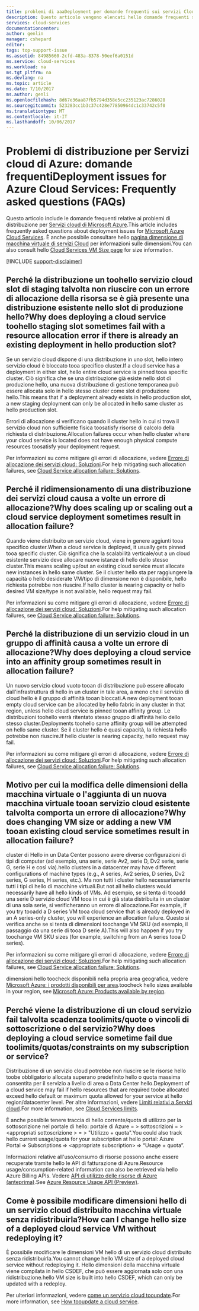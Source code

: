 ```yaml
---
title: problemi di aaaDeployment per domande frequenti sui servizi Cloud di Microsoft Azure | Documenti Microsoft
description: Questo articolo vengono elencati hello domande frequenti sulla distribuzione per servizi Cloud di Microsoft Azure.
services: cloud-services
documentationcenter: 
author: genlin
manager: cshepard
editor: 
tags: top-support-issue
ms.assetid: 84985660-2cfd-483a-8378-50eef6a0151d
ms.service: cloud-services
ms.workload: na
ms.tgt_pltfrm: na
ms.devlang: na
ms.topic: article
ms.date: 7/10/2017
ms.author: genli
ms.openlocfilehash: 8d67e36aa87fb5794d358e5cc235123ac7286028
ms.sourcegitcommit: 523283cc1b3c37c428e77850964dc1c33742c5f0
ms.translationtype: MT
ms.contentlocale: it-IT
ms.lasthandoff: 10/06/2017
---
```

# <a name="deployment-issues-for-azure-cloud-services-frequently-asked-questions-faqs"></a><span data-ttu-id="c6aee-103">Problemi di distribuzione per Servizi cloud di Azure: domande frequenti</span><span class="sxs-lookup"><span data-stu-id="c6aee-103">Deployment issues for Azure Cloud Services: Frequently asked questions (FAQs)</span></span>

<span data-ttu-id="c6aee-104">Questo articolo include le domande frequenti relative ai problemi di distribuzione per [Servizi cloud di Microsoft Azure](https://azure.microsoft.com/services/cloud-services).</span><span class="sxs-lookup"><span data-stu-id="c6aee-104">This article includes frequently asked questions about deployment issues for [Microsoft Azure Cloud Services](https://azure.microsoft.com/services/cloud-services).</span></span> <span data-ttu-id="c6aee-105">È anche possibile consultare hello [pagina dimensione di macchina virtuale di servizi Cloud](cloud-services-sizes-specs.md) per informazioni sulle dimensioni.</span><span class="sxs-lookup"><span data-stu-id="c6aee-105">You can also consult hello [Cloud Services VM Size page](cloud-services-sizes-specs.md) for size information.</span></span>

[!INCLUDE [support-disclaimer](../../includes/support-disclaimer.md)]

## <a name="why-does-deploying-a-cloud-service-toohello-staging-slot-sometimes-fail-with-a-resource-allocation-error-if-there-is-already-an-existing-deployment-in-hello-production-slot"></a><span data-ttu-id="c6aee-106">Perché la distribuzione un toohello servizio cloud slot di staging talvolta non riuscire con un errore di allocazione della risorsa se è già presente una distribuzione esistente nello slot di produzione hello?</span><span class="sxs-lookup"><span data-stu-id="c6aee-106">Why does deploying a cloud service toohello staging slot sometimes fail with a resource allocation error if there is already an existing deployment in hello production slot?</span></span>
<span data-ttu-id="c6aee-107">Se un servizio cloud dispone di una distribuzione in uno slot, hello intero servizio cloud è bloccato tooa specifico cluster.</span><span class="sxs-lookup"><span data-stu-id="c6aee-107">If a cloud service has a deployment in either slot, hello entire cloud service is pinned tooa specific cluster.</span></span> <span data-ttu-id="c6aee-108">Ciò significa che se una distribuzione già esiste nello slot di produzione hello, una nuova distribuzione di gestione temporanea può essere allocata solo in hello stesso cluster come slot di produzione hello.</span><span class="sxs-lookup"><span data-stu-id="c6aee-108">This means that if a deployment already exists in hello production slot, a new staging deployment can only be allocated in hello same cluster as hello production slot.</span></span>

<span data-ttu-id="c6aee-109">Errori di allocazione si verificano quando il cluster hello in cui si trova il servizio cloud non sufficiente fisica toosatisfy risorse di calcolo della richiesta di distribuzione.</span><span class="sxs-lookup"><span data-stu-id="c6aee-109">Allocation failures occur when hello cluster where your cloud service is located does not have enough physical compute resources toosatisfy your deployment request.</span></span>

<span data-ttu-id="c6aee-110">Per informazioni su come mitigare gli errori di allocazione, vedere [Errore di allocazione dei servizi cloud: Soluzioni](cloud-services-allocation-failures.md#solutions).</span><span class="sxs-lookup"><span data-stu-id="c6aee-110">For help mitigating such allocation failures, see [Cloud Service allocation failure: Solutions](cloud-services-allocation-failures.md#solutions).</span></span>

## <a name="why-does-scaling-up-or-scaling-out-a-cloud-service-deployment-sometimes-result-in-allocation-failure"></a><span data-ttu-id="c6aee-111">Perché il ridimensionamento di una distribuzione dei servizi cloud causa a volte un errore di allocazione?</span><span class="sxs-lookup"><span data-stu-id="c6aee-111">Why does scaling up or scaling out a cloud service deployment sometimes result in allocation failure?</span></span>
<span data-ttu-id="c6aee-112">Quando viene distribuito un servizio cloud, viene in genere aggiunti tooa specifico cluster.</span><span class="sxs-lookup"><span data-stu-id="c6aee-112">When a cloud service is deployed, it usually gets pinned tooa specific cluster.</span></span> <span data-ttu-id="c6aee-113">Ciò significa che la scalabilità verticale/out a un cloud esistente servizio deve allocare nuove istanze di hello dello stesso cluster.</span><span class="sxs-lookup"><span data-stu-id="c6aee-113">This means scaling up/out an existing cloud service must allocate new instances in hello same cluster.</span></span> <span data-ttu-id="c6aee-114">Se il cluster hello sta per raggiungere la capacità o hello desiderate VM/tipo di dimensione non è disponibile, hello richiesta potrebbe non riuscire.</span><span class="sxs-lookup"><span data-stu-id="c6aee-114">If hello cluster is nearing capacity or hello desired VM size/type is not available, hello request may fail.</span></span>

<span data-ttu-id="c6aee-115">Per informazioni su come mitigare gli errori di allocazione, vedere [Errore di allocazione dei servizi cloud: Soluzioni](cloud-services-allocation-failures.md#solutions).</span><span class="sxs-lookup"><span data-stu-id="c6aee-115">For help mitigating such allocation failures, see [Cloud Service allocation failure: Solutions](cloud-services-allocation-failures.md#solutions).</span></span>

## <a name="why-does-deploying-a-cloud-service-into-an-affinity-group-sometimes-result-in-allocation-failure"></a><span data-ttu-id="c6aee-116">Perché la distribuzione di un servizio cloud in un gruppo di affinità causa a volte un errore di allocazione?</span><span class="sxs-lookup"><span data-stu-id="c6aee-116">Why does deploying a cloud service into an affinity group sometimes result in allocation failure?</span></span>
<span data-ttu-id="c6aee-117">Un nuovo servizio cloud vuoto tooan di distribuzione può essere allocato dall'infrastruttura di hello in un cluster in tale area, a meno che il servizio di cloud hello è il gruppo di affinità tooan bloccati.</span><span class="sxs-lookup"><span data-stu-id="c6aee-117">A new deployment tooan empty cloud service can be allocated by hello fabric in any cluster in that region, unless hello cloud service is pinned tooan affinity group.</span></span> <span data-ttu-id="c6aee-118">Le distribuzioni toohello verrà ritentato stesso gruppo di affinità hello dello stesso cluster.</span><span class="sxs-lookup"><span data-stu-id="c6aee-118">Deployments toohello same affinity group will be attempted on hello same cluster.</span></span> <span data-ttu-id="c6aee-119">Se il cluster hello è quasi capacità, la richiesta hello potrebbe non riuscire.</span><span class="sxs-lookup"><span data-stu-id="c6aee-119">If hello cluster is nearing capacity, hello request may fail.</span></span>

<span data-ttu-id="c6aee-120">Per informazioni su come mitigare gli errori di allocazione, vedere [Errore di allocazione dei servizi cloud: Soluzioni](cloud-services-allocation-failures.md#solutions).</span><span class="sxs-lookup"><span data-stu-id="c6aee-120">For help mitigating such allocation failures, see [Cloud Service allocation failure: Solutions](cloud-services-allocation-failures.md#solutions).</span></span>

## <a name="why-does-changing-vm-size-or-adding-a-new-vm-tooan-existing-cloud-service-sometimes-result-in-allocation-failure"></a><span data-ttu-id="c6aee-121">Motivo per cui la modifica delle dimensioni della macchina virtuale o l'aggiunta di un nuova macchina virtuale tooan servizio cloud esistente talvolta comporta un errore di allocazione?</span><span class="sxs-lookup"><span data-stu-id="c6aee-121">Why does changing VM size or adding a new VM tooan existing cloud service sometimes result in allocation failure?</span></span>
<span data-ttu-id="c6aee-122">cluster di Hello in un Data Center possono avere diverse configurazioni di tipi di computer (ad esempio, una serie, serie Av2, serie D, Dv2 serie, serie G, serie H e così via).</span><span class="sxs-lookup"><span data-stu-id="c6aee-122">hello clusters in a datacenter may have different configurations of machine types (e.g., A series, Av2 series, D series, Dv2 series, G series, H series, etc.).</span></span> <span data-ttu-id="c6aee-123">Ma non tutti i cluster hello necessariamente tutti i tipi di hello di macchine virtuali.</span><span class="sxs-lookup"><span data-stu-id="c6aee-123">But not all hello clusters would necessarily have all hello kinds of VMs.</span></span> <span data-ttu-id="c6aee-124">Ad esempio, se si tenta di tooadd una serie D servizio cloud VM tooa in cui è già stata distribuita in un cluster di una sola serie, si verificheranno un errore di allocazione.</span><span class="sxs-lookup"><span data-stu-id="c6aee-124">For example, if you try tooadd a D series VM tooa cloud service that is already deployed in an A series-only cluster, you will experience an allocation failure.</span></span> <span data-ttu-id="c6aee-125">Questo si verifica anche se si tenta di dimensioni toochange VM SKU (ad esempio, il passaggio da una serie di tooa D serie A).</span><span class="sxs-lookup"><span data-stu-id="c6aee-125">This will also happen if you try toochange VM SKU sizes (for example, switching from an A series tooa D series).</span></span>

<span data-ttu-id="c6aee-126">Per informazioni su come mitigare gli errori di allocazione, vedere [Errore di allocazione dei servizi cloud: Soluzioni](cloud-services-allocation-failures.md#solutions).</span><span class="sxs-lookup"><span data-stu-id="c6aee-126">For help mitigating such allocation failures, see [Cloud Service allocation failure: Solutions](cloud-services-allocation-failures.md#solutions).</span></span>

<span data-ttu-id="c6aee-127">dimensioni hello toocheck disponibili nella propria area geografica, vedere [Microsoft Azure: i prodotti disponibili per area](https://azure.microsoft.com/regions/services).</span><span class="sxs-lookup"><span data-stu-id="c6aee-127">toocheck hello sizes available in your region, see [Microsoft Azure: Products available by region](https://azure.microsoft.com/regions/services).</span></span>

## <a name="why-does-deploying-a-cloud-service-sometime-fail-due-toolimitsquotasconstraints-on-my-subscription-or-service"></a><span data-ttu-id="c6aee-128">Perché viene la distribuzione di un cloud servizio fail talvolta scadenza toolimits/quote o vincoli di sottoscrizione o del servizio?</span><span class="sxs-lookup"><span data-stu-id="c6aee-128">Why does deploying a cloud service sometime fail due toolimits/quotas/constraints on my subscription or service?</span></span>
<span data-ttu-id="c6aee-129">Distribuzione di un servizio cloud potrebbe non riuscire se le risorse hello toobe obbligatorio allocata superano predefinito hello o quota massima consentita per il servizio a livello di area o Data Center hello.</span><span class="sxs-lookup"><span data-stu-id="c6aee-129">Deployment of a cloud service may fail if hello resources that are required toobe allocated exceed hello default or maximum quota allowed for your service at hello region/datacenter level.</span></span> <span data-ttu-id="c6aee-130">Per altre informazioni, vedere [Limiti relativi a Servizi cloud](../azure-subscription-service-limits.md#cloud-services-limits).</span><span class="sxs-lookup"><span data-stu-id="c6aee-130">For more information, see [Cloud Services limits](../azure-subscription-service-limits.md#cloud-services-limits).</span></span>

<span data-ttu-id="c6aee-131">È anche possibile tenere traccia di hello corrente/quota di utilizzo per la sottoscrizione nel portale di hello: portale di Azure = > sottoscrizioni = > \<appropriati sottoscrizione > = > "Utilizzo + quota".</span><span class="sxs-lookup"><span data-stu-id="c6aee-131">You could also track hello current usage/quota for your subscription at hello portal: Azure Portal => Subscriptions => \<appropriate subscription> => “Usage + quota”.</span></span>

<span data-ttu-id="c6aee-132">Informazioni relative all'uso/consumo di risorse possono anche essere recuperate tramite hello le API di fatturazione di Azure.</span><span class="sxs-lookup"><span data-stu-id="c6aee-132">Resource usage/consumption-related information can also be retrieved via hello Azure Billing APIs.</span></span> <span data-ttu-id="c6aee-133">Vedere [API di utilizzo delle risorse di Azure (anteprima)](../billing/billing-usage-rate-card-overview.md#azure-resource-usage-api-preview).</span><span class="sxs-lookup"><span data-stu-id="c6aee-133">See [Azure Resource Usage API (Preview)](../billing/billing-usage-rate-card-overview.md#azure-resource-usage-api-preview).</span></span>

## <a name="how-can-i-change-hello-size-of-a-deployed-cloud-service-vm-without-redeploying-it"></a><span data-ttu-id="c6aee-134">Come è possibile modificare dimensioni hello di un servizio cloud distribuito macchina virtuale senza ridistribuirla?</span><span class="sxs-lookup"><span data-stu-id="c6aee-134">How can I change hello size of a deployed cloud service VM without redeploying it?</span></span>
<span data-ttu-id="c6aee-135">È possibile modificare le dimensioni VM hello di un servizio cloud distribuito senza ridistribuirla.</span><span class="sxs-lookup"><span data-stu-id="c6aee-135">You cannot change hello VM size of a deployed cloud service without redeploying it.</span></span> <span data-ttu-id="c6aee-136">Hello dimensioni della macchina virtuale viene compilata in hello CSDEF, che può essere aggiornata solo con una ridistribuzione.</span><span class="sxs-lookup"><span data-stu-id="c6aee-136">hello VM size is built into hello CSDEF, which can only be updated with a redeploy.</span></span>

<span data-ttu-id="c6aee-137">Per ulteriori informazioni, vedere [come un servizio cloud tooupdate](cloud-services-update-azure-service.md).</span><span class="sxs-lookup"><span data-stu-id="c6aee-137">For more information, see [How tooupdate a cloud service](cloud-services-update-azure-service.md).</span></span>

 
